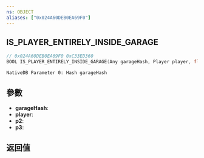 ```yaml
---
ns: OBJECT
aliases: ["0x024A60DEB0EA69F0"]
---
```

## IS_PLAYER_ENTIRELY_INSIDE_GARAGE

```c
// 0x024A60DEB0EA69F0 0xC33ED360
BOOL IS_PLAYER_ENTIRELY_INSIDE_GARAGE(Any garageHash, Player player, float p2, int p3);
```

```
NativeDB Parameter 0: Hash garageHash
```

## 參數
* **garageHash**: 
* **player**: 
* **p2**: 
* **p3**: 

## 返回值
